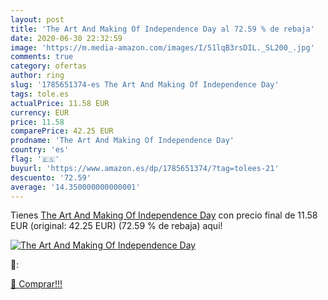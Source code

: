 ```yaml
---
layout: post
title: 'The Art And Making Of Independence Day al 72.59 % de rebaja'
date: 2020-06-30 22:32:59
image: 'https://m.media-amazon.com/images/I/51lqB3rsDIL._SL200_.jpg'
comments: true
category: ofertas
author: ring
slug: '1785651374-es The Art And Making Of Independence Day'
tags: tole.es
actualPrice: 11.58 EUR
currency: EUR
price: 11.58
comparePrice: 42.25 EUR
prodname: 'The Art And Making Of Independence Day'
country: 'es'
flag: '🇪🇸'
buyurl: 'https://www.amazon.es/dp/1785651374/?tag=tolees-21'
descuento: '72.59'
average: '14.350000000000001'
---
```


Tienes [The Art And Making Of Independence Day](https://www.amazon.es/dp/1785651374/?tag=tolees-21) con precio final de  11.58 EUR (original: 42.25 EUR) (72.59 %  de rebaja) aqui!

[![The Art And Making Of Independence Day](https://m.media-amazon.com/images/I/51lqB3rsDIL._SL200_.jpg)](https://www.amazon.es/dp/1785651374/?tag=tolees-21)

🔎:


[🛒 Comprar!!!](https://www.amazon.es/dp/1785651374/?tag=tolees-21)
